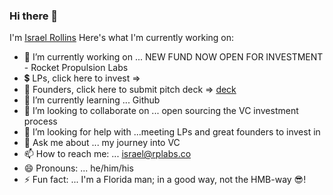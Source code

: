 ### Hi there 👋
I'm [Israel Rollins](https://www.linkedin.com/in/israelrollins/)
Here's what I'm currently working on:

- 🔭 I’m currently working on ... NEW FUND NOW OPEN FOR INVESTMENT - Rocket Propulsion Labs
- 💲  LPs, click here to invest =>
- 🚀 Founders, click here to submit pitch deck => [deck](https://bit.ly/2ZN8ctn) 
- 🌱 I’m currently learning ... Github
- 👯 I’m looking to collaborate on ... open sourcing the VC investment process
- 🤔 I’m looking for help with ...meeting LPs and great founders to invest in
- 💬 Ask me about ... my journey into VC
- 📫 How to reach me: ... israel@rplabs.co
- 😄 Pronouns: ... he/him/his
- ⚡ Fun fact: ... I'm a Florida man; in a good way, not the HMB-way 😎!
